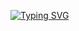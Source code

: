 [![Typing SVG](https://readme-typing-svg.demolab.com?font=Fira+Code&weight=500&size=18&duration=5001&pause=1000&color=FF5E44F6&background=8990FF43&center=true&vCenter=true&random=false&width=435&lines=Hello+there!+I'm+Francis%2C+a+Full-Stack+Developer+)](https://git.io/typing-svg)

<!--
**FrancisCawog/FrancisCawog** is a ✨ _special_ ✨ repository because its `README.md` (this file) appears on your GitHub profile.

Here are some ideas to get you started:

- 🔭 I’m currently working on ...
- 🌱 I’m currently learning ...
- 👯 I’m looking to collaborate on ...
- 🤔 I’m looking for help with ...
- 💬 Ask me about ...
- 📫 How to reach me: ...
- 😄 Pronouns: ...
- ⚡ Fun fact: ...
-->

